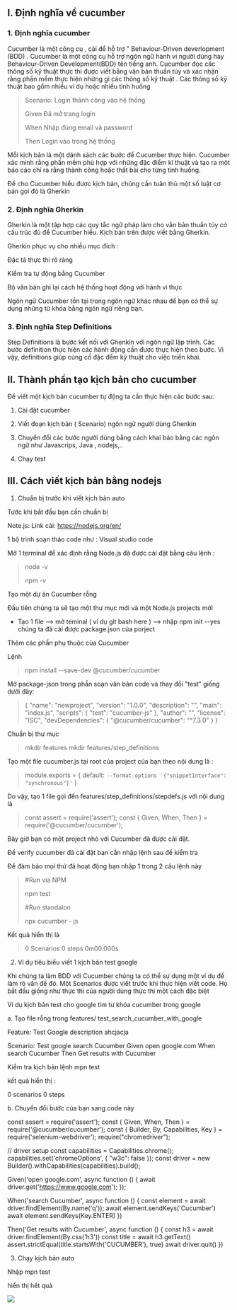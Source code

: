 ## **I. Định nghĩa về cucumber**

### 1. Định nghĩa cucumber 
Cucumber là một công cụ , cái để hỗ trợ " Behaviour-Driven deverlopment (BDD) .  Cucumber là một công cụ hỗ trợ ngôn ngữ hành vi người dùng hay Behaviour-Driven Development(BDD) tên tiếng anh.
Cucumber đọc các thông số kỹ thuật thực thi được viết bằng văn bản thuần túy và xác nhận rằng phần mềm thực hiện những gì các thông số kỹ thuật . Các thông số kỹ thuật bao gồm nhiều ví dụ hoặc nhiều tình huống

>  Scenario: Login thành công vào hệ thống
>  
>  Given Đã mở trang login 
>  
>  When Nhập đúng email và password
>  
> Then Login vào trong hệ thống
>   

Mỗi kịch bản là một dánh sách các bước để Cucumber thực hiện. Cucumber xác minh rằng phần mềm phù hợp với những đặc điểm kĩ thuật và tạo ra một báo cáo chỉ ra rằng  thành công hoặc thất bài cho từng tình huống.

Để cho Cucumber hiểu được kịch bản, chúng cần tuân thủ một số luật cơ bản gọi đó là Gherkin


### 2. Định nghĩa Gherkin

Gherkin là một tập hợp các quy tắc ngữ pháp làm cho văn bản thuần túy có cấu trúc đủ để Cucumber hiểu. Kịch bản trên được viết bằng Gherkin.

Gherkin phục vụ cho nhiều mục đích :

Đặc tả thực thi rõ ràng

Kiểm tra tự động bằng Cucumber

Bộ văn bản ghi lại cách hệ thống hoạt động với hành vi thực 

Ngôn ngữ Cucumber tồn tại trong ngôn ngữ khác nhau để bạn có thể sự dụng những từ khóa bằng ngôn ngữ riêng bạn.

### 3. Định nghĩa Step Definitions

Step Definitions là bước kết nối với Ghenkin với ngôn ngữ lập trình. Các bước definition thực hiện các hành động cần được thực hiện theo bước. Vì vậy, definitions giúp củng cố đặc đểm kỹ thuật cho việc triển khai.

## II. Thành phần tạo kịch bản cho cucumber

Để viết một kịch bản cucumber tự động ta cần thực hiện các bước sau: 

1. Cài đặt cucumber 

2.  Viết đoạn kịch bản ( Scenario) ngôn ngữ người dùng Ghenkin 

3.  Chuyển đổi các bước người dùng bằng cách khai báo bằng các ngôn ngữ như Javascrips, Java , nodejs,..

4. Chạy test 

## III. Cách viết kịch bản bằng nodejs

1. Chuẩn bị trước khi viết kịch bản auto 

Tước khi bắt đầu bạn cần chuẩn bị 

Note.js: Link cài: https://nodejs.org/en/

1 bộ trình soạn thảo code như : Visual studio code

Mở 1 terminal để xác định rằng Node.js đã được cài đặt bằng câu lệnh : 

> node -v
> 
> npm -v

Tạo một dự án Cucumber rỗng 

Đầu tiên chúng ta sẽ tạo một thư mục mới và một Node.js projects mới 

+ Tạo 1 file --> mở teminal ( ví dụ git bash here ) --> nhập npm init --yes chúng ta đã cài được package.json của porject 

Thêm các phần phụ thuộc của Cucumber 

Lệnh 

> npm install --save-dev @cucumber/cucumber

Mở package-json trong phần soạn văn bản code và thay đổi "test" giống dưới đây:

> {
>   "name": "newproject",
>   "version": "1.0.0",
>   "description": "",
>   "main": "index.js",
>   "scripts": {
>     "test": "cucumber-js"
>   },
>   "author": "",
>   "license": "ISC",
>   "devDependencies": {
>     "@cucumber/cucumber": "^7.3.0"
>   }
> }

Chuẩn bị thư mục 

> mkdir features
> mkdir features/step_definitions
> 
Tạo một file cucumber.js tại root của project của bạn theo nội dung là :

> module.exports = {
>   default: `--format-options '{"snippetInterface": "synchronous"}'`
> }
> 
Do vậy, tạo 1 file gọi đến features/step_definitions/stepdefs.js với nội dung là 

> const assert = require('assert');
> const { Given, When, Then } = require('@cucumber/cucumber');
> 
Bây giờ bạn có một project nhỏ với Cucumber đã được cài đặt.

Để verify cucumber đã cài đặt bạn cần nhập lệnh sau để kiểm tra 

Để đàm bảo mọi thứ đã hoạt động bạn nhập 1 trong 2 câu lệnh này  

>   #Run via NPM 
>   
>   npm test
>   
>   #Run standalon 
>   
>   npx cucumber - js

Kết quả hiển thị là 

>  0 Scenarios
> 0 steps
> 0m00.000s

2. Ví dụ tiêu biểu viết 1 kịch bản test google 

Khi chúng ta làm BDD với Cucumber chúng ta có thể sự dụng một ví dụ để làm rõ vấn đề đó. Một Scenarios được viết trước khi thực hiện viết code. Họ bắt đầu giống như thực thi của người dùng thực thi một cách đặc biệt

Ví dụ kịch bản test cho google tìm tư khóa cucumber trong google 

a. Tạo file rỗng trong features/ test_search_cucumber_with_google

Feature: Test Google
description ahcjacja

Scenario: Test google search Cucumber
Given open google.com
When search Cucumber
Then Get results with Cucumber

Kiểm tra kịch bản lệnh mpn test 

kết quả hiển thị : 

0 scenarios
0 steps

b. Chuyển đổi bước của bạn sang code này 

const assert = require('assert');
const { Given, When, Then } = require('@cucumber/cucumber');
 const { Builder, By, Capabilities, Key } = require('selenium-webdriver');
 require("chromedriver");

 // driver setup
 const capabilities = Capabilities.chrome();
 capabilities.set('chromeOptions', { "w3c": false });
 const driver = new Builder().withCapabilities(capabilities).build();

 Given('open google.com', async function () {
    await driver.get('https://www.google.com');
 });

 When('search Cucumber', async function () {
    const element = await driver.findElement(By.name('q'));
    await element.sendKeys('Cucumber')
    await element.sendKeys(Key.ENTER)
 })

 Then('Get results with Cucumber', async function () {
    const h3 = await driver.findElement(By.css('h3'))
    const title = await h3.getText()
    assert.strictEqual(title.startsWith('CUCUMBER'), true)
    await driver.quit()
 })

3. Chạy kịch bản auto

Nhập mpn test 

hiển thị hết quả 


![](https://images.viblo.asia/347910d2-1ce1-4240-ae78-e0fa0c8ac4ed.PNG)











```
```